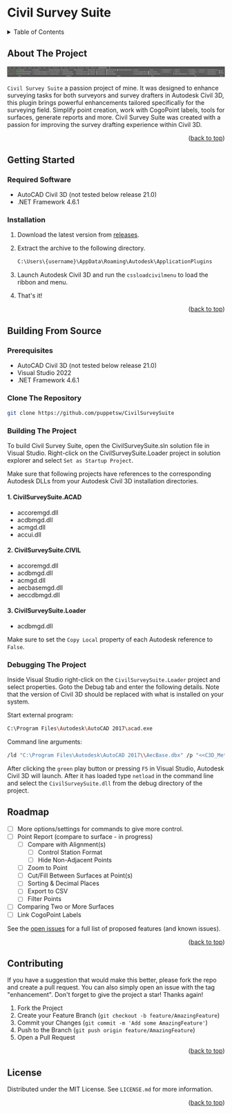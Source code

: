 <a name="readme-top"></a>

# Civil Survey Suite

<!-- TABLE OF CONTENTS -->
<details>
  <summary>Table of Contents</summary>
  <ol>
    <li>
      <a href="#about-the-project">About The Project</a>
    </li>
    <li>
      <a href="#getting-started">Getting Started</a>
      <ul>
        <li><a href="#required-software">Required Software</a></li>
        <li><a href="#installation">Installation</a></li>
      </ul>
    </li>
    <li>
      <a href="#building-from-source">Building From Source</a>
      <ul>
        <li><a href="#prerequisites">Prerequisites</a></li>
        <li><a href="#clone-the-repository">Clone The Repository</a></li>
        <li><a href="#building-the-project">Building The Project</a></li>
      </ul>
    </li>
    <li><a href="#roadmap">Roadmap</a></li>
    <li><a href="#contributing">Contributing</a></li>
    <li><a href="#license">License</a></li>
  </ol>
</details>

<!-- ABOUT THE PROJECT -->
## About The Project

![CSS Ribbon](./images/cssribbon.png)

`Civil Survey Suite` a passion project of mine. It was designed to enhance surveying tasks for both surveyors and survey drafters in Autodesk Civil 3D, this plugin brings powerful enhancements tailored specifically for the surveying field. Simplify point creation, work with CogoPoint labels, tools for surfaces, generate reports and more. Civil Survey Suite was created with a passion for improving the survey drafting experience within Civil 3D.

<p align="right">(<a href="#readme-top">back to top</a>)</p>

<!-- GETTING STARTED -->
## Getting Started

### Required Software

* AutoCAD Civil 3D (not tested below release 21.0)
* .NET Framework 4.6.1

### Installation

1. Download the latest version from [releases](https://github.com/puppetsw/CivilSurveySuite/releases).
2. Extract the archive to the following directory.

    ```sh
    C:\Users\{username}\AppData\Roaming\Autodesk\ApplicationPlugins
    ```

3. Launch Autodesk Civil 3D and run the `cssloadcivilmenu` to load the ribbon and menu.

4. That's it!

<p align="right">(<a href="#readme-top">back to top</a>)</p>

## Building From Source

### Prerequisites

* AutoCAD Civil 3D (not tested below release 21.0)
* Visual Studio 2022
* .NET Framework 4.6.1

### Clone The Repository

```sh
git clone https://github.com/puppetsw/CivilSurveySuite
```

### Building The Project

To build Civil Survey Suite, open the CivilSurveySuite.sln solution file in Visual Studio. Right-click on the CivilSurveySuite.Loader project in solution explorer and select `Set as Startup Project`.

Make sure that following projects have references to the corresponding Autodesk DLLs from your Autodesk Civil 3D installation directories.

#### 1. CivilSurveySuite.ACAD

* accoremgd.dll
* acdbmgd.dll
* acmgd.dll
* accui.dll

#### 2. CivilSurveySuite.CIVIL

* accoremgd.dll
* acdbmgd.dll
* acmgd.dll
* aecbasemgd.dll
* aeccdbmgd.dll

#### 3. CivilSurveySuite.Loader

* acdbmgd.dll

Make sure to set the `Copy Local` property of each Autodesk reference to `False`.

### Debugging The Project

Inside Visual Studio right-click on the `CivilSurveySuite.Loader` project and select properties. Goto the Debug tab and enter the following details. Note that the version of Civil 3D should be replaced with what is installed on your system. 

Start external program:
```sh
C:\Program Files\Autodesk\AutoCAD 2017\acad.exe
```

Command line arguments:
```sh
/ld "C:\Program Files\Autodesk\AutoCAD 2017\\AecBase.dbx" /p "<<C3D_Metric>>" /product "C3D" /language "en-US"
```

After clicking the `green` play button or pressing `F5` in Visual Studio, Autodesk Civil 3D will launch. After it has loaded type `netload` in the command line and select the `CivilSurveySuite.dll` from the debug directory of the project. 

## Roadmap

* [ ] More options/settings for commands to give more control.
* [ ] Point Report (compare to surface - in progress)
  * [ ] Compare with Alignment(s)
    * [ ] Control Station Format
    * [ ] Hide Non-Adjacent Points
  * [ ] Zoom to Point
  * [ ] Cut/Fill Between Surfaces at Point(s)
  * [ ] Sorting & Decimal Places
  * [ ] Export to CSV
  * [ ] Filter Points
* [ ] Comparing Two or More Surfaces
* [ ] Link CogoPoint Labels

See the [open issues](https://github.com/puppetsw/CivilSurveySuite/issues) for a full list of proposed features (and known issues).

<p align="right">(<a href="#readme-top">back to top</a>)</p>

<!-- CONTRIBUTING -->
## Contributing

If you have a suggestion that would make this better, please fork the repo and create a pull request. You can also simply open an issue with the tag "enhancement".
Don't forget to give the project a star! Thanks again!

1. Fork the Project
2. Create your Feature Branch (`git checkout -b feature/AmazingFeature`)
3. Commit your Changes (`git commit -m 'Add some AmazingFeature'`)
4. Push to the Branch (`git push origin feature/AmazingFeature`)
5. Open a Pull Request

<p align="right">(<a href="#readme-top">back to top</a>)</p>

<!-- LICENSE -->
## License

Distributed under the MIT License. See `LICENSE.md` for more information.

<p align="right">(<a href="#readme-top">back to top</a>)</p>
